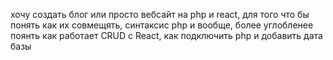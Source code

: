 хочу создать блог или просто вебсайт на php и react, для того что бы понять как их совмещять, синтаксис php и вообще, более углобленее поянть как работает CRUD с React, как подключить php и добавить дата базы
